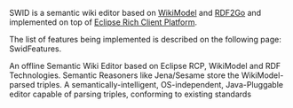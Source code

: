 SWID is a semantic wiki editor based on [WikiModel](http://code.google.com/p/wikimodel) and [RDF2Go](http://semanticweb.org/wiki/RDF2Go) and implemented on top of [Eclipse Rich Client Platform](http://www.eclipse.org/rcp/).

The list of features being implemented is described on the following page: SwidFeatures.

An offline Semantic Wiki Editor based on Eclipse RCP, WikiModel and RDF Technologies. Semantic Reasoners like Jena/Sesame store the WikiModel-parsed triples. A semantically-intelligent, OS-independent, Java-Pluggable editor capable of parsing triples, conforming to existing standards
